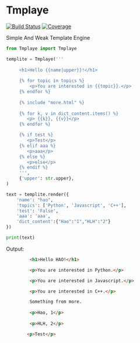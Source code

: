 Tmplaye
======

[![Build Status](https://travis-ci.org/HaoPatrick/template_engine.svg?branch=master)](https://travis-ci.org/HaoPatrick/template_engine)
[![Coverage](https://codecov.io/github/HaoPatrick/template_engine/coverage.png)](https://codecov.io/github/HaoPatrick/template_engine)

Simple And Weak Template Engine

```Python
from Tmplaye import Tmplaye

templite = Tmplaye('''
	 
	 <h1>Hello {{name|upper}}!</h1>
     
	 {% for topic in topics %}
         <p>You are interested in {{topic}}.</p>
     {% endfor %}
     
	 {% include "more.html" %}
	 
	 {% for k, v in dict_content.items() %}
	    <p> {{k}}, {{v}}</p>
	 {% endfor %}

	 {% if test %}
        <p>Test</p>
     {% elif aaa %}
        <p>aaa</p>
     {% else %}
        <p>else</p>
     {% endif %}
     ''',
     {'upper': str.upper},
)

text = templite.render({
    'name': "hao",
    'topics': ['Python', 'Javascript', 'C++'],
    'test': 'False',
    'aaa': 'aaa',
    'dict_content':{"Hao":"1","HLH":"2"}
})

print(text)

```

Output:


```HTML
         <h1>Hello HAO!</h1>

         <p>You are interested in Python.</p>

         <p>You are interested in Javascript.</p>

         <p>You are interested in C++.</p>

		 Something from more.
		 
		 <p>Hao, 1</p>
		 
		 <p>HLH, 2</p>

        <p>Test</p>

```